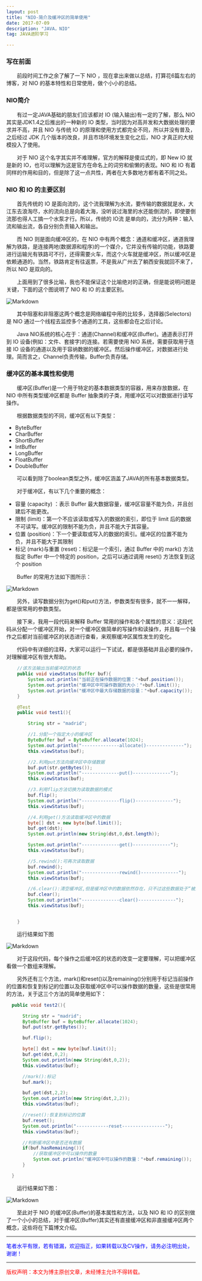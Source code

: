 ```yaml
---
layout: post
title: "NIO-简介及缓冲区的简单使用"
date: 2017-07-09
description: "JAVA，NIO"
tag: JAVA进阶学习

---
```


### 写在前面

&emsp;&emsp;前段时间工作之余了解了一下 NIO ，现在拿出来做以总结，打算花6篇左右的博客，对 NIO 的基本特性和日常使用，做个小小的总结。

### NIO简介

&emsp;&emsp;有过一定JAVA基础的朋友们应该都对 IO (输入输出)有一定的了解，那么 NIO 其实是JDK1.4之后推出的一种新的 IO 类型，当时因为对高并发和大数据处理的要求并不高，并且 NIO 与传统 IO 的原理和使用方式都完全不同，所以并没有普及，之后经过 JDK 几个版本的改良，并且市场环境发生变化之后，NIO 才真正的大规模投入了使用。

&emsp;&emsp;对于 NIO 这个名字其实并不难理解，官方的解释是傻瓜式的，即 New IO 就是新的 IO，也可以理解为这是官方在命名上的词穷和偷懒的表现。NIO 和 IO 有着同样的作用和目的，但是除了这一点共性，两者在大多数地方都有着不同之处。

### NIO 和 IO 的主要区别

&emsp;&emsp;首先传统的 IO 是面向流的，这个流我理解为水流，要传输的数据就是水，大江东去浪淘尽，水的流向总是向着大海，没听说过海里的水还能倒流的，即使要倒流那也得人工搞一个水泵才行。所以，传统的 IO流 是单向的，流分为两种：输入流和输出流，各自分别负责输入和输出。

&emsp;&emsp;而 NIO 则是面向缓冲区的，在 NIO 中有两个概念：通道和缓冲区，通道我理解为铁路，是连接两地(数据源和程序)的一个媒介，它并没有传输的功能，铁路要进行运输光有铁路可不行，还得需要火车，而这个火车就是缓冲区，所以缓冲区是依赖通道的。当然，铁路肯定有往返票，不是我从广州去了躺西安我就回不来了，所以 NIO 是双向的。

&emsp;&emsp;上面用到了很多比喻，我也不能保证这个比喻绝对的正确，但是能说明问题是关键，下面的这个图说明了 NIO 和 IO 的主要区别。

![Markdown](http://i4.piimg.com/600170/d3521a29c7be21da.png)

&emsp;&emsp;其中阻塞和非阻塞这两个概念是网络编程中用的比较多，选择器(Selectors)是 NIO 通过一个线程去监控多个通道的工具，这些都会在之后讨论。

&emsp;&emsp;Java NIO系统的核心在于：通道(Channel)和缓冲区(Buffer)。通道表示打开到 IO 设备(例如：文件、套接字)的连接。若需要使用 NIO 系统，需要获取用于连接 IO 设备的通道以及用于容纳数据的缓冲区。然后操作缓冲区，对数据进行处理。简而言之，Channel负责传输，Buffer负责存储。

### 缓冲区的基本属性和使用

&emsp;&emsp;缓冲区(Buffer)是一个用于特定的基本数据类型的容器，用来存放数据，在 NIO 中所有类型缓冲区都是 Buffer 抽象类的子类，用缓冲区可以对数据进行读写操作。

&emsp;&emsp;根据数据类型的不同，缓冲区有以下类型：

* ByteBuffer
* CharBuffer
* ShortBuffer
* IntBuffer
* LongBuffer
* FloatBuffer
* DoubleBuffer

&emsp;&emsp;可以看到除了boolean类型之外，缓冲区涵盖了JAVA的所有基本数据类型。

&emsp;&emsp;对于缓冲区，有以下几个重要的概念：
* 容量 (capacity) ：表示 Buffer 最大数据容量，缓冲区容量不能为负，并且创建后不能更改。
* 限制 (limit)：第一个不应该读取或写入的数据的索引，即位于 limit 后的数据不可读写。缓冲区的限制不能为负，并且不能大于其容量。
* 位置 (position)：下一个要读取或写入的数据的索引。缓冲区的位置不能为负，并且不能大于其限制
* 标记 (mark)与重置 (reset)：标记是一个索引，通过 Buffer 中的 mark() 方法指定 Buffer 中一个特定的 position，之后可以通过调用 reset() 方法恢复到这个 position

&emsp;&emsp;Buffer 的常用方法如下图所示：

![Markdown](http://i1.buimg.com/600170/0765c2e312ff4fa8.png)

&emsp;&emsp;另外，读写数据分别为get()和put()方法，参数类型有很多，就不一一解释，都是很常用的参数类型。

&emsp;&emsp;接下来，我用一段代码来解释 Buffer 常用的操作和各个属性的意义：这段代码从分配一个缓冲区开始，对一个缓冲区做简单的写操作和读操作，并且每一个操作之后都对当前缓冲区的状态进行查看，来观察缓冲区属性发生的变化。

&emsp;&emsp;代码中有详细的注释，大家可以运行一下试试，都是很基础并且必要的操作，对理解缓冲区有很大帮助。

```Java
    //该方法输出当前缓冲区的状态
    public void viewStatus(Buffer buf){
        System.out.println("当前正在操作数据的位置："+buf.position());
        System.out.println("缓冲区中可操作数据的大小："+buf.limit());
        System.out.println("缓冲区中最大存储数据的容量："+buf.capacity());
    }

    @Test
    public void test1(){

        String str = "madrid";

        //1.分配一个指定大小的缓冲区
        ByteBuffer buf = ByteBuffer.allocate(1024);
        System.out.println("--------------allocate()--------------");
        this.viewStatus(buf);

        //2.利用put方法向缓冲区中存储数据
        buf.put(str.getBytes());
        System.out.println("--------------put()--------------");
        this.viewStatus(buf);

        //3.利用flip方法切换为读取数据的模式
        buf.flip();
        System.out.println("--------------flip()--------------");
        this.viewStatus(buf);

        //4.利用get()方法读取缓冲区中的数据
        byte[] dst = new byte[buf.limit()];
        buf.get(dst);
        System.out.println(new String(dst,0,dst.length));

        System.out.println("--------------get()--------------");
        this.viewStatus(buf);

        //5.rewind():可再次读取数据
        buf.rewind();
        System.out.println("--------------rewind()--------------");
        this.viewStatus(buf);

        //6.clear():清空缓冲区,但是缓冲区中的数据依然存在，只不过这些数据处于“被遗忘状态”
        buf.clear();
        System.out.println("--------------clear()--------------");
        this.viewStatus(buf);


    }
```
&emsp;&emsp;运行结果如下图

![Markdown](http://i4.piimg.com/600170/dc64f89ad819f8b0.png)

&emsp;&emsp;对于这段代码，每个操作之后缓冲区的状态的改变一定要理解，可以把缓冲区看做一个数组来理解。

&emsp;&emsp;另外还有三个方法，mark()和reset()以及remaining()分别用于标记当前操作的位置和恢复到标记的位置以及获取缓冲区中可以操作数据的数量，这些是很常用的方法，关于这三个方法的简单使用如下：

```Java
  public void test2(){

      String str = "madrid";
      ByteBuffer buf = ByteBuffer.allocate(1024);
      buf.put(str.getBytes());

      buf.flip();

      byte[] dst = new byte[buf.limit()];
      buf.get(dst,0,2);
      System.out.println(new String(dst,0,2));
      this.viewStatus(buf);

      //mark():标记
      buf.mark();

      buf.get(dst,2,2);
      System.out.println(new String(dst,2,2));
      this.viewStatus(buf);

      //reset():恢复到标记的位置
      buf.reset();
      System.out.println("------------reset----------------");
      this.viewStatus(buf);

      //判断缓冲区中是否还有数据
      if(buf.hasRemaining()){
          //获取缓冲区中可以操作的数量
          System.out.println("缓冲区中可以操作的数量："+buf.remaining());
      }

  }
```

&emsp;&emsp;运行结果如下图：

![Markdown](http://i4.piimg.com/600170/45458fc069d4883a.png)

&emsp;&emsp;至此对于 NIO 的缓冲区(Buffer)的基本属性和方法，以及 NIO 和 IO 的区别做了一个小小的总结，对于缓冲区(Buffer)其实还有直接缓冲区和非直接缓冲区两个概念，这些将在下篇博文介绍。

----------
<font color="blue">笔者水平有限，若有错漏，欢迎指正，如果转载以及CV操作，请务必注明出处，谢谢！</font>

----------



<font color="red">版权声明：本文为博主原创文章，未经博主允许不得转载。</font>
